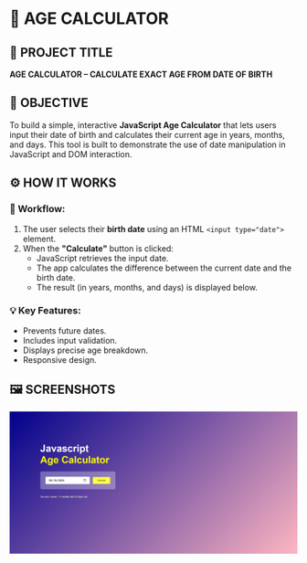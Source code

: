 # 🎂 AGE CALCULATOR

## 📌 PROJECT TITLE

**AGE CALCULATOR – CALCULATE EXACT AGE FROM DATE OF BIRTH**


## 🎯 OBJECTIVE

To build a simple, interactive **JavaScript Age Calculator** that lets users input their date of birth and calculates their current age in years, months, and days. This tool is built to demonstrate the use of date manipulation in JavaScript and DOM interaction.


## ⚙️ HOW IT WORKS

### 🧩 Workflow:

1. The user selects their **birth date** using an HTML `<input type="date">` element.
2. When the **"Calculate"** button is clicked:
   - JavaScript retrieves the input date.
   - The app calculates the difference between the current date and the birth date.
   - The result (in years, months, and days) is displayed below.

### 💡 Key Features:
- Prevents future dates.
- Includes input validation.
- Displays precise age breakdown.
- Responsive design.


## 🖼️ SCREENSHOTS

![alt text](image.png)
